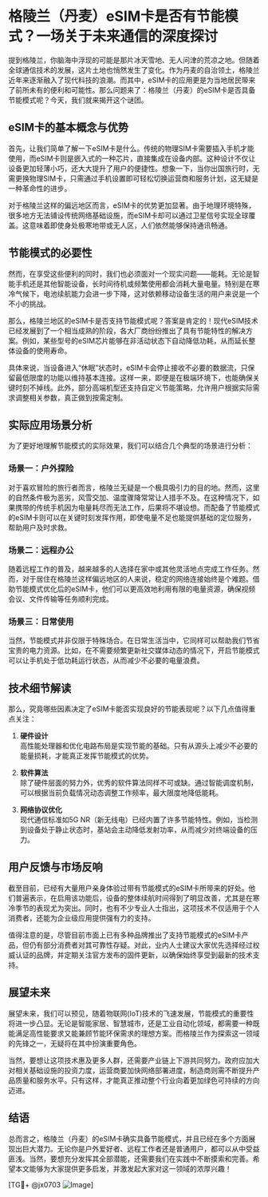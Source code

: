 # 格陵兰（丹麦）eSIM卡是否有节能模式？一场关于未来通信的深度探讨

提到格陵兰，你脑海中浮现的可能是那片冰天雪地、无人问津的荒凉之地。但随着全球通信技术的发展，这片土地也悄然发生了变化。作为丹麦的自治领土，格陵兰近年来逐渐融入了现代科技的浪潮。而其中，eSIM卡的应用更是为当地居民带来了前所未有的便利和可能性。那么问题来了：格陵兰（丹麦）的eSIM卡是否具备节能模式呢？今天，我们就来揭开这个谜团。

## eSIM卡的基本概念与优势

首先，让我们简单了解一下eSIM卡是什么。传统的物理SIM卡需要插入手机才能使用，而eSIM卡则是嵌入式的一种芯片，直接集成在设备内部。这种设计不仅让设备更加轻薄小巧，还大大提升了用户的便捷性。想象一下，当你出国旅行时，无需更换物理SIM卡，只需通过手机设置即可轻松切换运营商和服务计划，这无疑是一种革命性的进步。

对于格陵兰这样的偏远地区而言，eSIM卡的优势更加显著。由于地理环境特殊，很多地方无法铺设传统网络基础设施，而eSIM卡却可以通过卫星信号实现全球覆盖。这意味着即使身处极寒地带或无人区，人们依然能够保持通讯畅通。

## 节能模式的必要性

然而，在享受这些便利的同时，我们也必须面对一个现实问题——能耗。无论是智能手机还是其他智能设备，长时间待机或频繁使用都会消耗大量电量。特别是在寒冷气候下，电池续航能力会进一步下降，这对依赖移动设备生活的用户来说是一个不小的挑战。

那么，格陵兰地区的eSIM卡是否支持节能模式呢？答案是肯定的！现代eSIM技术已经发展到了一个相当成熟的阶段，各大厂商纷纷推出了具有节能特性的解决方案。例如，某些型号的eSIM芯片能够在非活动状态下自动降低功耗，从而延长整体设备的使用寿命。

具体来说，当设备进入“休眠”状态时，eSIM卡会停止接收不必要的数据流，只保留最低限度的功能以维持基本连接。这样一来，即便是在极端环境下，也能确保关键时刻不掉线。此外，部分高端机型还支持自定义节能策略，允许用户根据实际需求调整相关参数，真正做到按需定制。

## 实际应用场景分析

为了更好地理解节能模式的实际效果，我们可以结合几个典型的场景进行分析：

### 场景一：户外探险

对于喜欢冒险的旅行者而言，格陵兰无疑是一个极具吸引力的目的地。然而，这里的自然条件极为恶劣，风雪交加、温度骤降常常让人措手不及。在这种情况下，如果携带的传统手机因为电量耗尽而无法工作，后果将不堪设想。而配备了节能模式的eSIM卡则可以在关键时刻发挥作用，即使电量不足也能提供基础的定位服务，帮助用户及时求救。

### 场景二：远程办公

随着远程工作的普及，越来越多的人选择在家中或其他灵活地点完成工作任务。然而，对于居住在格陵兰这样偏远地区的人来说，稳定的网络连接始终是个难题。借助节能模式优化后的eSIM卡，他们可以更高效地利用有限的电量资源，确保视频会议、文件传输等任务顺利完成。

### 场景三：日常使用

当然，节能模式并非仅限于特殊场合。在日常生活当中，它同样可以帮助我们节省宝贵的电力资源。比如，在不需要频繁更新社交媒体动态的情况下，开启节能模式可以让手机处于低功耗运行状态，从而减少不必要的电量浪费。

## 技术细节解读

那么，究竟哪些因素决定了eSIM卡能否实现良好的节能表现呢？以下几点值得重点关注：

1. **硬件设计**  
   高性能处理器和优化电路布局是实现节能的基础。只有从源头上减少不必要的能量损耗，才能真正发挥节能模式的优势。

2. **软件算法**  
   除了硬件层面的努力外，优秀的软件算法同样不可或缺。通过智能调度机制，可以根据当前负载情况动态调整工作频率，最大限度地降低能耗。

3. **网络协议优化**  
   现代通信标准如5G NR（新无线电）已经内置了许多节能特性。例如，当检测到设备处于静止状态时，基站会主动降低发射功率，从而减少对终端设备的压力。

## 用户反馈与市场反响

截至目前，已经有大量用户亲身体验过带有节能模式的eSIM卡所带来的好处。他们普遍表示，在启用该功能后，设备的整体续航时间得到了明显改善，尤其是在寒冷季节的表现尤为突出。同时，也有不少专业人士指出，这项技术不仅适用于个人消费者，还能为企业级应用提供强有力的支持。

值得注意的是，尽管目前市面上已有多种品牌推出了支持节能模式的eSIM卡产品，但仍有部分消费者对其可靠性存疑。对此，业内人士建议大家优先选择经过权威认证的品牌，并定期关注官方发布的固件更新，以确保始终享受到最新的技术支持。

## 展望未来

展望未来，我们可以预见，随着物联网(IoT)技术的飞速发展，节能模式的重要性将进一步凸显。无论是智能家居、智慧城市，还是工业自动化领域，都需要一种既能满足高性能要求又能兼顾节能环保需求的理想方案。而格陵兰作为探索这一领域的先锋之一，无疑将在其中扮演重要角色。

当然，要想让这项技术惠及更多人群，还需要产业链上下游共同努力。政府应加大对相关基础设施的投资力度，运营商要加快网络部署进度，制造商则需不断提升产品质量和服务水平。只有这样，才能真正推动整个行业向着更加绿色可持续的方向迈进。

## 结语

总而言之，格陵兰（丹麦）的eSIM卡确实具备节能模式，并且已经在多个方面展现出巨大潜力。无论你是户外爱好者、远程工作者还是普通用户，都可以从中受益匪浅。当然，要想充分发挥其全部潜能，还需要我们在实践中不断摸索和完善。希望本文能够为大家提供更多启发，并激发起大家对这一领域的浓厚兴趣！

[TG💪+ @jx0703 ![Image](https://github.com/user-attachments/assets/dbca1d08-cadb-493c-b0ec-ad6f7a83f270)]